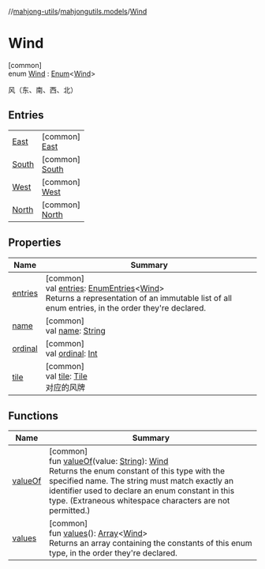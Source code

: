 //[mahjong-utils](../../../index.md)/[mahjongutils.models](../index.md)/[Wind](index.md)

# Wind

[common]\
enum [Wind](index.md) : [Enum](https://kotlinlang.org/api/latest/jvm/stdlib/kotlin/-enum/index.html)&lt;[Wind](index.md)&gt; 

风（东、南、西、北）

## Entries

| | |
|---|---|
| [East](-east/index.md) | [common]<br>[East](-east/index.md) |
| [South](-south/index.md) | [common]<br>[South](-south/index.md) |
| [West](-west/index.md) | [common]<br>[West](-west/index.md) |
| [North](-north/index.md) | [common]<br>[North](-north/index.md) |

## Properties

| Name | Summary |
|---|---|
| [entries](entries.md) | [common]<br>val [entries](entries.md): [EnumEntries](https://kotlinlang.org/api/latest/jvm/stdlib/kotlin.enums/-enum-entries/index.html)&lt;[Wind](index.md)&gt;<br>Returns a representation of an immutable list of all enum entries, in the order they're declared. |
| [name](../../mahjongutils.shanten/-furo-chance-shanten-args-error-info/index.md#-372974862%2FProperties%2F1581026887) | [common]<br>val [name](../../mahjongutils.shanten/-furo-chance-shanten-args-error-info/index.md#-372974862%2FProperties%2F1581026887): [String](https://kotlinlang.org/api/latest/jvm/stdlib/kotlin/-string/index.html) |
| [ordinal](../../mahjongutils.shanten/-furo-chance-shanten-args-error-info/index.md#-739389684%2FProperties%2F1581026887) | [common]<br>val [ordinal](../../mahjongutils.shanten/-furo-chance-shanten-args-error-info/index.md#-739389684%2FProperties%2F1581026887): [Int](https://kotlinlang.org/api/latest/jvm/stdlib/kotlin/-int/index.html) |
| [tile](tile.md) | [common]<br>val [tile](tile.md): [Tile](../-tile/index.md)<br>对应的风牌 |

## Functions

| Name | Summary |
|---|---|
| [valueOf](value-of.md) | [common]<br>fun [valueOf](value-of.md)(value: [String](https://kotlinlang.org/api/latest/jvm/stdlib/kotlin/-string/index.html)): [Wind](index.md)<br>Returns the enum constant of this type with the specified name. The string must match exactly an identifier used to declare an enum constant in this type. (Extraneous whitespace characters are not permitted.) |
| [values](values.md) | [common]<br>fun [values](values.md)(): [Array](https://kotlinlang.org/api/latest/jvm/stdlib/kotlin/-array/index.html)&lt;[Wind](index.md)&gt;<br>Returns an array containing the constants of this enum type, in the order they're declared. |
